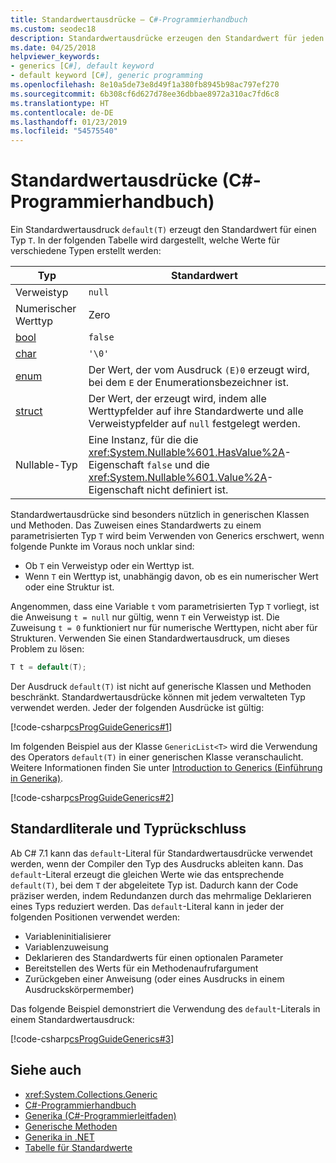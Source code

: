 ```yaml
---
title: Standardwertausdrücke – C#-Programmierhandbuch
ms.custom: seodec18
description: Standardwertausdrücke erzeugen den Standardwert für jeden Verweistyp oder Werttyp.
ms.date: 04/25/2018
helpviewer_keywords:
- generics [C#], default keyword
- default keyword [C#], generic programming
ms.openlocfilehash: 8e10a5de73e8d49f1a380fb8945b98ac797ef270
ms.sourcegitcommit: 6b308cf6d627d78ee36dbbae8972a310ac7fd6c8
ms.translationtype: HT
ms.contentlocale: de-DE
ms.lasthandoff: 01/23/2019
ms.locfileid: "54575540"
---
```

# <a name="default-value-expressions-c-programming-guide"></a>Standardwertausdrücke (C#-Programmierhandbuch)

Ein Standardwertausdruck `default(T)` erzeugt den Standardwert für einen Typ `T`. In der folgenden Tabelle wird dargestellt, welche Werte für verschiedene Typen erstellt werden:

|Typ|Standardwert|
|---------|---------|
|Verweistyp|`null`|
|Numerischer Werttyp|Zero|
|[bool](../../language-reference/keywords/bool.md)|`false`|
|[char](../../language-reference/keywords/char.md)|`'\0'`|
|[enum](../../language-reference/keywords/enum.md)|Der Wert, der vom Ausdruck `(E)0` erzeugt wird, bei dem `E` der Enumerationsbezeichner ist.|
|[struct](../../language-reference/keywords/struct.md)|Der Wert, der erzeugt wird, indem alle Werttypfelder auf ihre Standardwerte und alle Verweistypfelder auf `null` festgelegt werden.|
|Nullable-Typ|Eine Instanz, für die die <xref:System.Nullable%601.HasValue%2A>-Eigenschaft `false` und die <xref:System.Nullable%601.Value%2A>-Eigenschaft nicht definiert ist.|

Standardwertausdrücke sind besonders nützlich in generischen Klassen und Methoden. Das Zuweisen eines Standardwerts zu einem parametrisierten Typ `T` wird beim Verwenden von Generics erschwert, wenn folgende Punkte im Voraus noch unklar sind:

- Ob `T` ein Verweistyp oder ein Werttyp ist.
- Wenn `T` ein Werttyp ist, unabhängig davon, ob es ein numerischer Wert oder eine Struktur ist.

 Angenommen, dass eine Variable `t` vom parametrisierten Typ `T` vorliegt, ist die Anweisung `t = null` nur gültig, wenn `T` ein Verweistyp ist. Die Zuweisung `t = 0` funktioniert nur für numerische Werttypen, nicht aber für Strukturen. Verwenden Sie einen Standardwertausdruck, um dieses Problem zu lösen:

```csharp
T t = default(T);
```

Der Ausdruck `default(T)` ist nicht auf generische Klassen und Methoden beschränkt. Standardwertausdrücke können mit jedem verwalteten Typ verwendet werden. Jeder der folgenden Ausdrücke ist gültig:

 [!code-csharp[csProgGuideGenerics#1](../../../../samples/snippets/csharp/programming-guide/statements-expressions-operators/default-value-expressions.cs)]

 Im folgenden Beispiel aus der Klasse `GenericList<T>` wird die Verwendung des Operators `default(T)` in einer generischen Klasse veranschaulicht. Weitere Informationen finden Sie unter [Introduction to Generics (Einführung in Generika)](../generics/introduction-to-generics.md).

 [!code-csharp[csProgGuideGenerics#2](../../../../samples/snippets/csharp/VS_Snippets_VBCSharp/csProgGuideGenerics/CS/Generics.cs#Snippet41)]

## <a name="default-literal-and-type-inference"></a>Standardliterale und Typrückschluss

Ab C# 7.1 kann das `default`-Literal für Standardwertausdrücke verwendet werden, wenn der Compiler den Typ des Ausdrucks ableiten kann. Das `default`-Literal erzeugt die gleichen Werte wie das entsprechende `default(T)`, bei dem `T` der abgeleitete Typ ist. Dadurch kann der Code präziser werden, indem Redundanzen durch das mehrmalige Deklarieren eines Typs reduziert werden. Das `default`-Literal kann in jeder der folgenden Positionen verwendet werden:

- Variableninitialisierer
- Variablenzuweisung
- Deklarieren des Standardwerts für einen optionalen Parameter
- Bereitstellen des Werts für ein Methodenaufrufargument
- Zurückgeben einer Anweisung (oder eines Ausdrucks in einem Ausdruckskörpermember)

Das folgende Beispiel demonstriert die Verwendung des `default`-Literals in einem Standardwertausdruck:

[!code-csharp[csProgGuideGenerics#3](../../../../samples/snippets/csharp/programming-guide/statements-expressions-operators/default-literal.cs)]

## <a name="see-also"></a>Siehe auch

- <xref:System.Collections.Generic>
- [C#-Programmierhandbuch](../index.md)
- [Generika (C#-Programmierleitfaden)](../generics/index.md)
- [Generische Methoden](../generics/generic-methods.md)
- [Generika in .NET](~/docs/standard/generics/index.md)
- [Tabelle für Standardwerte](../../language-reference/keywords/default-values-table.md)
